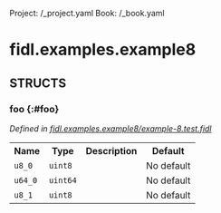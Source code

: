 Project: /_project.yaml
Book: /_book.yaml

# fidl.examples.example8




## **STRUCTS**

### foo {:#foo}
*Defined in [fidl.examples.example8/example-8.test.fidl](https://fuchsia.googlesource.com/fuchsia/+/master/zircon/tools/fidl/examples/example-8.test.fidl#7)*





<table>
    <tr><th>Name</th><th>Type</th><th>Description</th><th>Default</th></tr><tr>
            <td><code>u8_0</code></td>
            <td>
                <code>uint8</code>
            </td>
            <td></td>
            <td>No default</td>
        </tr><tr>
            <td><code>u64_0</code></td>
            <td>
                <code>uint64</code>
            </td>
            <td></td>
            <td>No default</td>
        </tr><tr>
            <td><code>u8_1</code></td>
            <td>
                <code>uint8</code>
            </td>
            <td></td>
            <td>No default</td>
        </tr>
</table>













